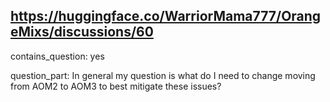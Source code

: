 ## https://huggingface.co/WarriorMama777/OrangeMixs/discussions/60

contains_question: yes

question_part: In general my question is what do I need to change moving from AOM2 to AOM3 to best mitigate these issues?